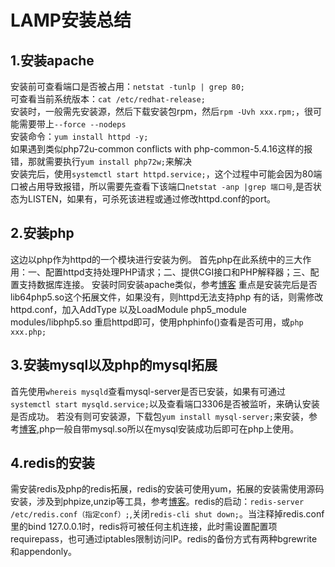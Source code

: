 LAMP安装总结
===
1.安装apache
---
安装前可查看端口是否被占用：`netstat -tunlp | grep 80;`<br/>
可查看当前系统版本：`cat /etc/redhat-release;`<br/>
安装时，一般需先安装源，然后下载安装包rpm，然后`rpm -Uvh xxx.rpm;`，很可能需要带上`--force --nodeps`<br/>
安装命令：`yum install httpd -y;`<br/>
如果遇到类似php72u-common conflicts with php-common-5.4.16这样的报错，那就需要执行`yum install php72w;`来解决<br/>
安装完后，使用`systemctl start httpd.service;`，这个过程中可能会因为80端口被占用导致报错，所以需要先查看下该端口`netstat -anp |grep 端口号`,是否状态为LISTEN，如果有，可杀死该进程或通过修改httpd.conf的port。

2.安装php
---
这边以php作为httpd的一个模块进行安装为例。
首先php在此系统中的三大作用：一、配置httpd支持处理PHP请求；二、提供CGI接口和PHP解释器；三、配置支持数据库连接。
安装时同安装apache类似，参考[博客](https://yq.aliyun.com/articles/608093)
重点是安装完后是否lib64php5.so这个拓展文件，如果没有，则httpd无法支持php
有的话，则需修改httpd.conf，加入AddType 以及LoadModule php5_module modules/libphp5.so
重启httpd即可，使用phphinfo()查看是否可用，或`php xxx.php;`

3.安装mysql以及php的mysql拓展
---
首先使用`whereis mysqld`查看mysql-server是否已安装，如果有可通过`systemctl start mysqld.service;`以及查看端口3306是否被监听，来确认安装是否成功。
若没有则可安装源，下载包`yum install mysql-server;`来安装，参考[博客](https://www.cnblogs.com/julyme/p/5969626.html),php一般自带mysql.so所以在mysql安装成功后即可在php上使用。

4.redis的安装
---
需安装redis及php的redis拓展，redis的安装可使用yum，拓展的安装需使用源码安装，涉及到phpize,unzip等工具，参考[博客](https://www.cnblogs.com/eczhou/p/5588375.html)。redis的启动：`redis-server /etc/redis.conf（指定conf）;`,关闭`redis-cli shut down;`。当注释掉redis.conf里的bind 127.0.0.1时，redis将可被任何主机连接，此时需设置配置项requirepass，也可通过iptables限制访问IP。redis的备份方式有两种bgrewrite和appendonly。

